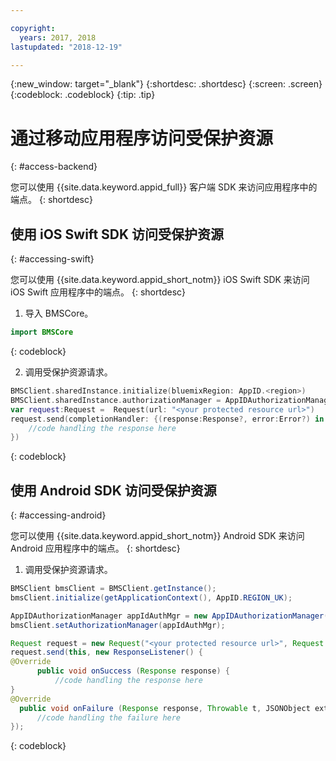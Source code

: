 ```yaml
---

copyright:
  years: 2017, 2018
lastupdated: "2018-12-19"

---
```


{:new_window: target="_blank"}
{:shortdesc: .shortdesc}
{:screen: .screen}
{:codeblock: .codeblock}
{:tip: .tip}


# 通过移动应用程序访问受保护资源
{: #access-backend}

您可以使用 {{site.data.keyword.appid_full}} 客户端 SDK 来访问应用程序中的端点。
{: shortdesc}


## 使用 iOS Swift SDK 访问受保护资源
{: #accessing-swift}

您可以使用 {{site.data.keyword.appid_short_notm}} iOS Swift SDK 来访问 iOS Swift 应用程序中的端点。
{: shortdesc}

1. 导入 BMSCore。
  ```swift
  import BMSCore
  ```
  {: codeblock}

2. 调用受保护资源请求。
  ```swift
  BMSClient.sharedInstance.initialize(bluemixRegion: AppID.<region>)
  BMSClient.sharedInstance.authorizationManager = AppIDAuthorizationManager(appid:AppID.sharedInstance)
  var request:Request =  Request(url: "<your protected resource url>")
  request.send(completionHandler: {(response:Response?, error:Error?) in
      //code handling the response here
  })
  ```
  {: codeblock}


## 使用 Android SDK 访问受保护资源
{: #accessing-android}

您可以使用 {{site.data.keyword.appid_short_notm}} Android SDK 来访问 Android 应用程序中的端点。
{: shortdesc}

1. 调用受保护资源请求。
  ```java
  BMSClient bmsClient = BMSClient.getInstance();
  bmsClient.initialize(getApplicationContext(), AppID.REGION_UK);

  AppIDAuthorizationManager appIdAuthMgr = new AppIDAuthorizationManager(AppID.getInstance())
  bmsClient.setAuthorizationManager(appIdAuthMgr);

  Request request = new Request("<your protected resource url>", Request.GET);
  request.send(this, new ResponseListener() {
  @Override
		public void onSuccess (Response response) {
			//code handling the response here
  }
  @Override
	public void onFailure (Response response, Throwable t, JSONObject extendedInfo) {
		//code handling the failure here
  });
  ```
  {: codeblock}
